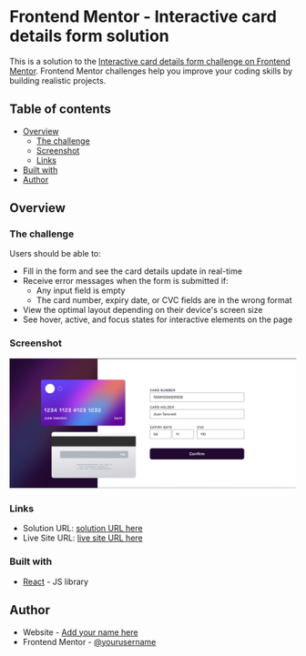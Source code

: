 # Frontend Mentor - Interactive card details form solution

This is a solution to the [Interactive card details form challenge on Frontend Mentor](https://www.frontendmentor.io/challenges/interactive-card-details-form-XpS8cKZDWw). Frontend Mentor challenges help you improve your coding skills by building realistic projects.

## Table of contents

- [Overview](#overview)
  - [The challenge](#the-challenge)
  - [Screenshot](#screenshot)
  - [Links](#links)
- [Built with](#built-with)
- [Author](#author)

## Overview

### The challenge

Users should be able to:

- Fill in the form and see the card details update in real-time
- Receive error messages when the form is submitted if:
  - Any input field is empty
  - The card number, expiry date, or CVC fields are in the wrong format
- View the optimal layout depending on their device's screen size
- See hover, active, and focus states for interactive elements on the page

### Screenshot

![](./src/images/Screenshot.png)

### Links

- Solution URL: [solution URL here](https://github.com/BauTancredi/card-details)
- Live Site URL: [live site URL here](https://your-live-site-url.com)

### Built with

- [React](https://reactjs.org/) - JS library

## Author

- Website - [Add your name here](https://www.bautista-tancredi.com)
- Frontend Mentor - [@yourusername](https://www.frontendmentor.io/profile/BauTancredi)
